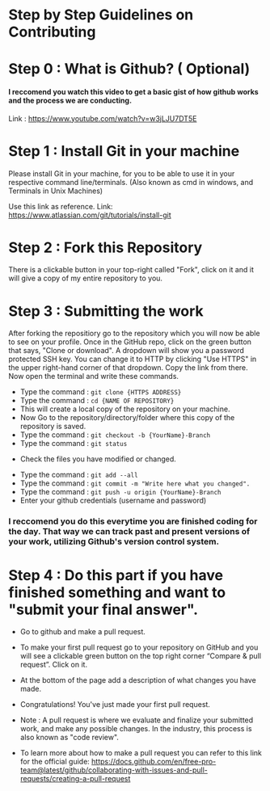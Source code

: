 # Step by Step Guidelines on Contributing

# Step 0 : What is Github?  ( Optional)

#### I reccomend you watch this video to get a basic gist of how github works and the process we are conducting.
Link : https://www.youtube.com/watch?v=w3jLJU7DT5E

# Step 1 : Install Git in your machine

Please install Git in your machine, for you to be able to use it in your respective command line/terminals. (Also known as cmd in windows, and Terminals in Unix Machines)

Use this link as reference.
Link: https://www.atlassian.com/git/tutorials/install-git

# Step 2 :  Fork this Repository
There is a clickable button in your top-right called "Fork", click on it and it will give a copy of my entire repository to you.


# Step 3 : Submitting the work

After forking the repositiory go to the repository which you will now be able to see on your profile. Once in the GitHub repo, click on the green button that says, "Clone or download". A dropdown will show you a password protected SSH key. You can change it to HTTP by clicking "Use HTTPS" in the upper right-hand corner of that dropdown. Copy the link from there. Now open the terminal and write these commands.

- Type the command : ```git clone {HTTPS ADDRESS}```
- Type the command : ```cd {NAME OF REPOSITORY} ```
- This will create a local copy of the repository on your machine.
- Now Go to the repository/directory/folder where this copy of the repository is saved.
- Type the command : ```git checkout -b {YourName}-Branch```
- Type the command : ```git status```
 * Check the files you have modified or changed.
 - Type the command : ```git add --all```
- Type the command : ```git commit -m "Write here what you changed".```
- Type the command : ```git push -u origin {YourName}-Branch```
- Enter your github credentials (username and password)

### I reccomend you do this everytime you are finished coding for the day. That way we can track past and present versions of your work, utilizing Github's version control system.

# Step 4 : Do this part if you have finished something and want to "submit your final answer".
- Go to github and make a pull request. 
- To make your first pull request go to your repository on GitHub and you will see a clickable green button on the top right corner “Compare & pull request”. Click on it.
- At the bottom of the page add a description of what changes you have made.
- Congratulations! You've just made your first pull request.

- Note : A pull request is where we evaluate and finalize your submitted work, and make any possible changes. In the industry, this process is also known as       "code review". 
- To learn more about how to make a pull request you can refer to this link for the official guide: https://docs.github.com/en/free-pro-team@latest/github/collaborating-with-issues-and-pull-requests/creating-a-pull-request 
